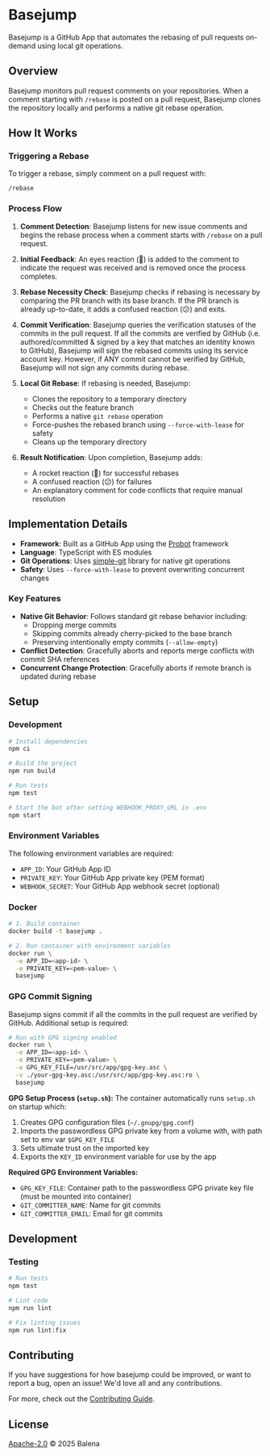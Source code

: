 # Basejump

Basejump is a GitHub App that automates the rebasing of pull requests on-demand using local git operations.

## Overview

Basejump monitors pull request comments on your repositories. When a comment starting with `/rebase` is posted on a pull request, Basejump clones the repository locally and performs a native git rebase operation.

## How It Works

### Triggering a Rebase

To trigger a rebase, simply comment on a pull request with:

```
/rebase
```

### Process Flow

1. **Comment Detection**: Basejump listens for new issue comments and begins the rebase process when a comment starts with `/rebase` on a pull request.

2. **Initial Feedback**: An eyes reaction (👀) is added to the comment to indicate the request was received and is removed once the process completes.

3. **Rebase Necessity Check**: Basejump checks if rebasing is necessary by comparing the PR branch with its base branch. If the PR branch is already up-to-date, it adds a confused reaction (😕) and exits.

4. **Commit Verification**: Basejump queries the verification statuses of the commits in the pull request. If all the commits are verified by GitHub (i.e. authored/committed & signed by a key that matches an identity known to GitHub), Basejump will sign the rebased commits using its service account key. However, if ANY commit cannot be verified by GitHub, Basejump will not sign any commits during rebase.

5. **Local Git Rebase**: If rebasing is needed, Basejump:
   - Clones the repository to a temporary directory
   - Checks out the feature branch
   - Performs a native `git rebase` operation
   - Force-pushes the rebased branch using `--force-with-lease` for safety
   - Cleans up the temporary directory

6. **Result Notification**: Upon completion, Basejump adds:
   - A rocket reaction (🚀) for successful rebases
   - A confused reaction (😕) for failures
   - An explanatory comment for code conflicts that require manual resolution

## Implementation Details

- **Framework**: Built as a GitHub App using the [Probot](https://probot.github.io/) framework
- **Language**: TypeScript with ES modules
- **Git Operations**: Uses [simple-git](https://github.com/steveukx/git-js) library for native git operations
- **Safety**: Uses `--force-with-lease` to prevent overwriting concurrent changes

### Key Features

- **Native Git Behavior**: Follows standard git rebase behavior including:
  - Dropping merge commits
  - Skipping commits already cherry-picked to the base branch
  - Preserving intentionally empty commits (`--allow-empty`)
- **Conflict Detection**: Gracefully aborts and reports merge conflicts with commit SHA references
- **Concurrent Change Protection**: Gracefully aborts if remote branch is updated during rebase

## Setup

### Development

```sh
# Install dependencies
npm ci

# Build the project
npm run build

# Run tests
npm test

# Start the bot after setting WEBHOOK_PROXY_URL in .env
npm start
```

### Environment Variables

The following environment variables are required:

- `APP_ID`: Your GitHub App ID
- `PRIVATE_KEY`: Your GitHub App private key (PEM format)
- `WEBHOOK_SECRET`: Your GitHub App webhook secret (optional)

### Docker

```sh
# 1. Build container
docker build -t basejump .

# 2. Run container with environment variables
docker run \
  -e APP_ID=<app-id> \
  -e PRIVATE_KEY=<pem-value> \
  basejump
```

### GPG Commit Signing

Basejump signs commit if all the commits in the pull request are verified by GitHub. Additional setup is required:

```sh
# Run with GPG signing enabled
docker run \
  -e APP_ID=<app-id> \
  -e PRIVATE_KEY=<pem-value> \
  -e GPG_KEY_FILE=/usr/src/app/gpg-key.asc \
  -v ./your-gpg-key.asc:/usr/src/app/gpg-key.asc:ro \
  basejump
```

**GPG Setup Process (`setup.sh`):**
The container automatically runs `setup.sh` on startup which:
1. Creates GPG configuration files (`~/.gnupg/gpg.conf`)
2. Imports the passwordless GPG private key from a volume with, with path set to env var `$GPG_KEY_FILE`
3. Sets ultimate trust on the imported key
4. Exports the `KEY_ID` environment variable for use by the app

**Required GPG Environment Variables:**
- `GPG_KEY_FILE`: Container path to the passwordless GPG private key file (must be mounted into container)
- `GIT_COMMITTER_NAME`: Name for git commits
- `GIT_COMMITTER_EMAIL`: Email for git commits

## Development

### Testing

```sh
# Run tests
npm test

# Lint code
npm run lint

# Fix linting issues
npm run lint:fix
```
## Contributing

If you have suggestions for how basejump could be improved, or want to report a bug, open an issue! We'd love all and any contributions.

For more, check out the [Contributing Guide](CONTRIBUTING.md).

## License

[Apache-2.0](LICENSE) © 2025 Balena
